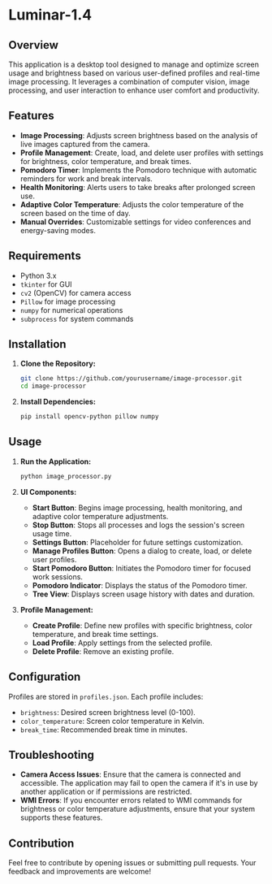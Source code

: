 # Luminar-1.4
## Overview

This application is a desktop tool designed to manage and optimize screen usage and brightness based on various user-defined profiles and real-time image processing. It leverages a combination of computer vision, image processing, and user interaction to enhance user comfort and productivity.

## Features

- **Image Processing**: Adjusts screen brightness based on the analysis of live images captured from the camera.
- **Profile Management**: Create, load, and delete user profiles with settings for brightness, color temperature, and break times.
- **Pomodoro Timer**: Implements the Pomodoro technique with automatic reminders for work and break intervals.
- **Health Monitoring**: Alerts users to take breaks after prolonged screen use.
- **Adaptive Color Temperature**: Adjusts the color temperature of the screen based on the time of day.
- **Manual Overrides**: Customizable settings for video conferences and energy-saving modes.

## Requirements

- Python 3.x
- `tkinter` for GUI
- `cv2` (OpenCV) for camera access
- `Pillow` for image processing
- `numpy` for numerical operations
- `subprocess` for system commands

## Installation

1. **Clone the Repository:**
   ```sh
   git clone https://github.com/yourusername/image-processor.git
   cd image-processor
   ```

2. **Install Dependencies:**
   ```sh
   pip install opencv-python pillow numpy
   ```

## Usage

1. **Run the Application:**
   ```sh
   python image_processor.py
   ```

2. **UI Components:**
   - **Start Button**: Begins image processing, health monitoring, and adaptive color temperature adjustments.
   - **Stop Button**: Stops all processes and logs the session's screen usage time.
   - **Settings Button**: Placeholder for future settings customization.
   - **Manage Profiles Button**: Opens a dialog to create, load, or delete user profiles.
   - **Start Pomodoro Button**: Initiates the Pomodoro timer for focused work sessions.
   - **Pomodoro Indicator**: Displays the status of the Pomodoro timer.
   - **Tree View**: Displays screen usage history with dates and duration.

3. **Profile Management:**
   - **Create Profile**: Define new profiles with specific brightness, color temperature, and break time settings.
   - **Load Profile**: Apply settings from the selected profile.
   - **Delete Profile**: Remove an existing profile.

## Configuration

Profiles are stored in `profiles.json`. Each profile includes:
- `brightness`: Desired screen brightness level (0-100).
- `color_temperature`: Screen color temperature in Kelvin.
- `break_time`: Recommended break time in minutes.

## Troubleshooting

- **Camera Access Issues**: Ensure that the camera is connected and accessible. The application may fail to open the camera if it's in use by another application or if permissions are restricted.
- **WMI Errors**: If you encounter errors related to WMI commands for brightness or color temperature adjustments, ensure that your system supports these features.

## Contribution

Feel free to contribute by opening issues or submitting pull requests. Your feedback and improvements are welcome!
